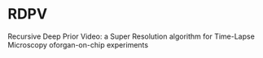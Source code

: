 # RDPV
Recursive Deep Prior Video: a Super Resolution algorithm for Time-Lapse Microscopy oforgan-on-chip experiments

